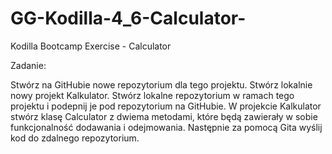 # GG-Kodilla-4_6-Calculator-
Kodilla Bootcamp Exercise - Calculator

Zadanie:

Stwórz na GitHubie nowe repozytorium dla tego projektu.
Stwórz lokalnie nowy projekt Kalkulator.
Stwórz lokalne repozytorium w ramach tego projektu i podepnij je pod repozytorium na GitHubie.
W projekcie Kalkulator stwórz klasę Calculator z dwiema metodami, które będą zawierały w sobie funkcjonalność dodawania i odejmowania.
Następnie za pomocą Gita wyślij kod do zdalnego repozytorium.
